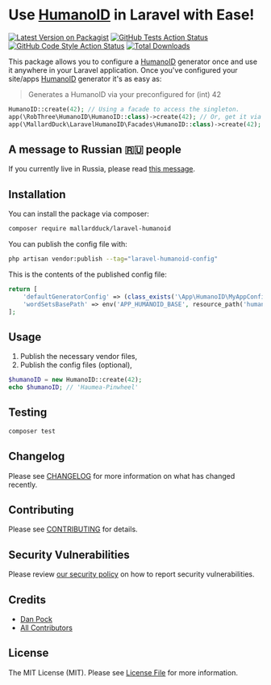 # Use [HumanoID](https://github.com/RobThree/HumanoID) in Laravel with Ease!

[![Latest Version on Packagist](https://img.shields.io/packagist/v/mallardduck/laravel-humanoid.svg?style=flat-square)](https://packagist.org/packages/mallardduck/laravel-humanoid)
[![GitHub Tests Action Status](https://img.shields.io/github/workflow/status/mallardduck/laravel-humanoid/run-tests?label=tests)](https://github.com/mallardduck/laravel-humanoid/actions?query=workflow%3Arun-tests+branch%3Amain)
[![GitHub Code Style Action Status](https://img.shields.io/github/workflow/status/mallardduck/laravel-humanoid/Check%20&%20fix%20styling?label=code%20style)](https://github.com/mallardduck/laravel-humanoid/actions?query=workflow%3A"Check+%26+fix+styling"+branch%3Amain)
[![Total Downloads](https://img.shields.io/packagist/dt/mallardduck/laravel-humanoid.svg?style=flat-square)](https://packagist.org/packages/mallardduck/laravel-humanoid)

This package allows you to configure a [HumanoID](https://github.com/RobThree/HumanoID) generator once and use it anywhere in your Laravel application.
Once you've configured your site/apps [HumanoID](https://github.com/RobThree/HumanoID) generator it's as easy as:

> Generates a HumanoID via your preconfigured for (int) 42
```php
HumanoID::create(42); // Using a facade to access the singleton.
app(\RobThree\HumanoID\HumanoID::class)->create(42); // Or, get it via the app container.
app(\MallardDuck\LaravelHumanoID\Facades\HumanoID::class)->create(42); // Or, get it via the app container.
```


## A message to Russian 🇷🇺 people

If you currently live in Russia, please read [this message](./ToRussianPeople.md).

## Installation

You can install the package via composer:

```bash
composer require mallardduck/laravel-humanoid
```

You can publish the config file with:

```bash
php artisan vendor:publish --tag="laravel-humanoid-config"
```

This is the contents of the published config file:

```php
return [
    'defaultGeneratorConfig' => (class_exists('\App\HumanoID\MyAppConfig')) ? \App\HumanoID\MyAppConfig::class : \MallardDuck\LaravelHumanoID\DefaultGeneratorConfig::class,
    'wordSetsBasePath' => env('APP_HUMANOID_BASE', resource_path('humanoid/')),
];
```


## Usage

1. Publish the necessary vendor files,
2. Publish the config files (optional),

```php
$humanoID = new HumanoID::create(42);
echo $humanoID; // 'Haumea-Pinwheel'
```

## Testing

```bash
composer test
```

## Changelog

Please see [CHANGELOG](CHANGELOG.md) for more information on what has changed recently.

## Contributing

Please see [CONTRIBUTING](https://github.com/spatie/.github/blob/main/CONTRIBUTING.md) for details.

## Security Vulnerabilities

Please review [our security policy](../../security/policy) on how to report security vulnerabilities.

## Credits

- [Dan Pock](https://github.com/MallardDuck)
- [All Contributors](../../contributors)

## License

The MIT License (MIT). Please see [License File](LICENSE.md) for more information.
